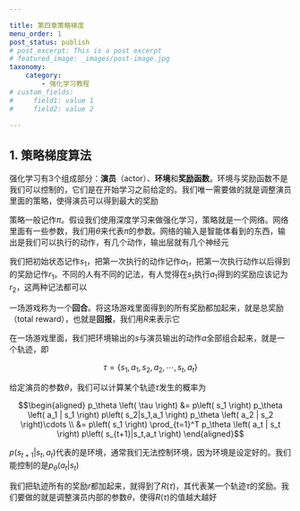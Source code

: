 ```yaml
---

title: 第四章策略梯度
menu_order: 1
post_status: publish
# post_excerpt: This is a post excerpt
# featured_image: _images/post-image.jpg
taxonomy:
    category:
        - 强化学习教程
# custom_fields:
#     field1: value 1
#     field2: value 2

---
```


## 1. 策略梯度算法

强化学习有3个组成部分：**演员**（actor）、**环境**和**奖励函数**。环境与奖励函数不是我们可以控制的，它们是在开始学习之前给定的。我们唯一需要做的就是调整演员里面的策略，使得演员可以得到最大的奖励

策略一般记作$\pi$。假设我们使用深度学习来做强化学习，策略就是一个网络。网络里面有一些参数，我们用$\theta$来代表$\pi$的参数。网络的输入是智能体看到的东西，输出是我们可以执行的动作，有几个动作，输出层就有几个神经元

我们把初始状态记作$s_1$，把第一次执行的动作记作$a_1$，把第一次执行动作以后得到的奖励记作$r_1$。不同的人有不同的记法，有人觉得在$s_1$执行$a_1$得到的奖励应该记为$r_2$，这两种记法都可以

一场游戏称为一个**回合**。将这场游戏里面得到的所有奖励都加起来，就是总奖励（total reward），也就是**回报**，我们用$R$来表示它

在一场游戏里面，我们把环境输出的$s$与演员输出的动作$a$全部组合起来，就是一个轨迹，即

$$\tau = \{ s_1, a_1, s_2, a_2, \cdots, s_t, a_t \}$$

给定演员的参数$\theta$，我们可以计算某个轨迹$\tau$发生的概率为

$$\begin{aligned}
p_\theta \left( \tau \right) &= p\left( s_1 \right) p_\theta \left( a_1 | s_1 \right) p\left( s_2|s_1,a_1 \right) p_\theta \left( a_2 | s_2 \right)\cdots \\ &= p\left( s_1 \right) \prod_{t=1}^T  p_\theta \left( a_t | s_t \right) p\left( s_{t+1}|s_t,a_t \right)
\end{aligned}$$

$p\left( s_{t+1}|s_t,a_t \right)$代表的是环境，通常我们无法控制环境，因为环境是设定好的。我们能控制的是$p_\theta \left( a_t | s_t \right)$

我们把轨迹所有的奖励$r$都加起来，就得到了$R\left( \tau \right)$，其代表某一个轨迹$\tau$的奖励。我们要做的就是调整演员内部的参数$\theta$，使得$R\left( \tau \right)$的值越大越好
